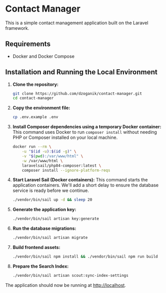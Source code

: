 # Contact Manager

This is a simple contact management application built on the Laravel framework.

## Requirements

- Docker and Docker Compose

## Installation and Running the Local Environment

1.  **Clone the repository:**
    ```bash
    git clone https://github.com/dzoganik/contact-manager.git
    cd contact-manager
    ```

2.  **Copy the environment file:**
    ```bash
    cp .env.example .env
    ```

3.  **Install Composer dependencies using a temporary Docker container:**
    This command uses Docker to run `composer install` without needing PHP or Composer installed on your local machine.
    ```bash
    docker run --rm \
        -u "$(id -u):$(id -g)" \
        -v "$(pwd):/var/www/html" \
        -w /var/www/html \
        laravelsail/php84-composer:latest \
        composer install --ignore-platform-reqs
    ```

4.  **Start Laravel Sail (Docker containers):**
    This command starts the application containers. We'll add a short delay to ensure the database service is ready before we continue.
    ```bash
    ./vendor/bin/sail up -d && sleep 20
    ```

5.  **Generate the application key:**
    ```bash
    ./vendor/bin/sail artisan key:generate
    ```

6.  **Run the database migrations:**
    ```bash
    ./vendor/bin/sail artisan migrate
    ```

7.  **Build frontend assets:**
    ```bash
    ./vendor/bin/sail npm install && ./vendor/bin/sail npm run build
    ```

8.  **Prepare the Search Index:**
    ```bash
    ./vendor/bin/sail artisan scout:sync-index-settings
    ```

The application should now be running at [http://localhost](http://localhost).
